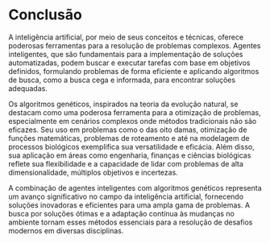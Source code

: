 # Conclusão
A inteligência artificial, por meio de seus conceitos e técnicas, oferece poderosas ferramentas para a resolução de problemas complexos. Agentes inteligentes, que são fundamentais para a implementação de soluções automatizadas, podem buscar e executar tarefas com base em objetivos definidos, formulando problemas de forma eficiente e aplicando algoritmos de busca, como a busca cega e informada, para encontrar soluções adequadas.

Os algoritmos genéticos, inspirados na teoria da evolução natural, se destacam como uma poderosa ferramenta para a otimização de problemas, especialmente em cenários complexos onde métodos tradicionais não são eficazes. Seu uso em problemas como o das oito damas, otimização de funções matemáticas, problemas de roteamento e até na modelagem de processos biológicos exemplifica sua versatilidade e eficácia. Além disso, sua aplicação em áreas como engenharia, finanças e ciências biológicas reflete sua flexibilidade e a capacidade de lidar com problemas de alta dimensionalidade, múltiplos objetivos e incertezas.

A combinação de agentes inteligentes com algoritmos genéticos representa um avanço significativo no campo da inteligência artificial, fornecendo soluções inovadoras e eficientes para uma ampla gama de problemas. A busca por soluções ótimas e a adaptação contínua às mudanças no ambiente tornam esses métodos essenciais para a resolução de desafios modernos em diversas disciplinas.
